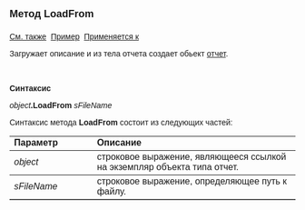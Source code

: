 ﻿<html>
<head>
<title>Отчет\LoadFrom</title>
</head>

<body>

<p><strong><font size="4" face="Arial">Метод LoadFrom<br>
<br>
</font></strong><font face="Arial"><a href="SaveAs.html">См. также</a>&nbsp;
<u>Пример</u>&nbsp; <a
href="../AsRepViewer.html">Применяется к</a></font></p>

<p><font face="Arial">Загружает описание и из тела отчета создает 
обьект <a href="../AsRepViewer.html">отчет</a>. </font></p>

<p>&nbsp;</p>

<p class="label"><font face="Arial"><b>Синтаксис</b></font></p>

<p><font face="Arial"><em>object</em><strong>.LoadFrom </strong><em>
sFileName</em></font></p>

<p class="label"><font face="Arial">Синтаксис метода <strong>LoadFrom</strong>
состоит из следующих частей:</font></p>

<table border="1" cellPadding="5" cols="2" frame="below" rules="rows">
<TBODY>
  <tr vAlign="top">
    <td class="label" width="29%"><font face="Arial"><b>Параметр</b></font></td>
    <td class="label" width="71%"><font face="Arial"><strong>Описание</strong></font></td>
  </tr>
  <tr>
    <td width="29%"><font face="Arial"><em>object</em></font></td>
    <td width="71%"><font face="Arial">строковое выражение, являющееся 
	ссылкой на экземпляр объекта типа отчет.</font></td>
  </tr>
  <tr>
    <td width="29%"><font face="Arial"><em>s</em></font><em><font face="Arial">FileName</font></em></td>
    <td width="71%"><font face="Arial">строковое выражение, 
	определяющее путь к файлу. </font></td>
  </tr>
</TBODY>
</table>

</body>
</html>
